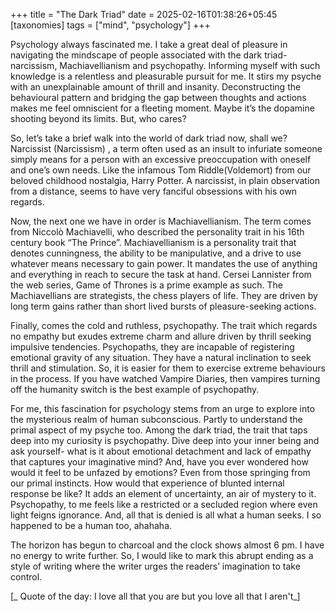 +++
title = "The Dark Triad"
date = 2025-02-16T01:38:26+05:45
[taxonomies]
tags = ["mind", "psychology"]
+++

Psychology always fascinated me. I take a great deal of pleasure in navigating the mindscape of people associated with the dark triad- narcissism, Machiavellianism and psychopathy. Informing myself with such knowledge is a relentless and pleasurable pursuit for me. It stirs my psyche with an unexplainable amount of thrill and insanity. Deconstructing the behavioural pattern and bridging the gap between thoughts and actions makes me feel omniscient for a fleeting moment. Maybe it’s the dopamine shooting beyond its limits. But, who cares? 

So, let’s take a brief walk into the world of dark triad now, shall we? Narcissist (Narcissism) , a term often used as an insult to infuriate someone simply means for a person with an excessive preoccupation with oneself and one’s own needs. Like the infamous Tom Riddle(Voldemort) from our beloved childhood nostalgia, Harry Potter. A narcissist, in plain observation from a distance, seems to have very fanciful obsessions with his own regards.

Now, the next one we have in order is Machiavellianism. The term comes from Niccolò Machiavelli, who described the personality trait in his 16th century book “The Prince”. Machiavellianism is a personality trait that denotes cunningness, the ability to be manipulative, and a drive to use whatever means necessary to gain power. It mandates the use of anything and everything in reach to secure the task at hand. Cersei Lannister from the web series, Game of Thrones is a prime example as such. The Machiavellians are strategists, the chess players of life. They are driven by long term gains rather than short lived bursts of pleasure-seeking actions. 

Finally, comes the cold and ruthless, psychopathy. The trait which regards no empathy but exudes extreme charm and allure driven by thrill seeking impulsive tendencies. Psychopaths, they are incapable of registering emotional gravity of any situation. They have a natural inclination to seek thrill and stimulation. So, it is easier for them to exercise extreme behaviours in the process. If you have watched Vampire Diaries, then vampires turning off the humanity switch is the best example of psychopathy. 

For me, this fascination for psychology stems from an urge to explore into the mysterious realm of human subconscious. Partly to understand the primal aspect  of my psyche too. Among the dark triad, the trait that taps deep into my curiosity is psychopathy. Dive deep into your inner being and ask yourself- what is it about emotional detachment and lack of empathy that captures your imaginative mind? And, have you ever wondered how would it feel to be unfazed by emotions? Even from those springing from our primal instincts.  How would that experience of blunted internal response be like? It adds an element of uncertainty, an air of mystery to it. Psychopathy, to me feels like a restricted or a secluded region where even light feigns ignorance. And, all that is denied is all what a human seeks. I so happened to be a human too, ahahaha.

The horizon has begun to charcoal and the clock shows almost 6 pm. I have no energy to write further. So, I would like to mark this abrupt ending as a style of writing where the writer urges the readers’ imagination to take control. 


[_ Quote of the day: I love all that you are but you love all that I aren't_]